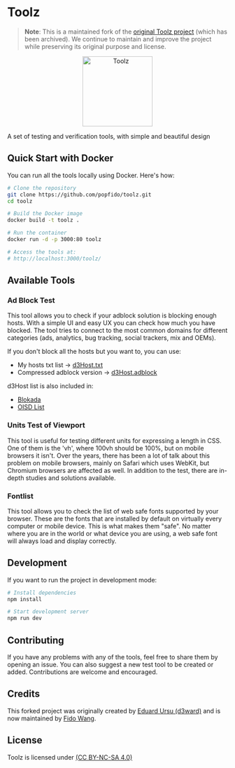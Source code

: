 # Toolz

> **Note**: This is a maintained fork of the [original Toolz project](https://github.com/d3ward/toolz) (which has been archived). We continue to maintain and improve the project while preserving its original purpose and license.

<p align="center">
 <img src="src/assets/toolz/icon.svg" alt="Toolz" title="b2ntp" width="160" height="160" />
</p>
A set of testing and verification tools, with simple and beautiful design

## Quick Start with Docker

You can run all the tools locally using Docker. Here's how:

```bash
# Clone the repository
git clone https://github.com/popfido/toolz.git
cd toolz

# Build the Docker image
docker build -t toolz .

# Run the container
docker run -d -p 3000:80 toolz

# Access the tools at:
# http://localhost:3000/toolz/
```

## Available Tools

### Ad Block Test

This tool allows you to check if your adblock solution is blocking enough hosts. With a simple UI and easy UX you can check how much you have blocked. The tool tries to connect to the most common domains for different categories (ads, analytics, bug tracking, social trackers, mix and OEMs).

If you don't block all the hosts but you want to, you can use:

- My hosts txt list -> [d3Host.txt](https://raw.githubusercontent.com/popfido/toolz/master/src/d3host.txt)
- Compressed adblock version -> [d3Host.adblock](https://raw.githubusercontent.com/popfido/toolz/master/src/d3host.adblock)

d3Host list is also included in:

- [Blokada](https://blokada.org/)
- [OISD List](https://oisd.nl/)

### Units Test of Viewport

This tool is useful for testing different units for expressing a length in CSS.
One of them is the 'vh', where 100vh should be 100%, but on mobile browsers it isn't. Over the years, there has been a lot of talk about this problem on mobile browsers, mainly on Safari which uses WebKit, but Chromium browsers are affected as well. In addition to the test, there are in-depth studies and solutions available.

### Fontlist

This tool allows you to check the list of web safe fonts supported by your browser. These are the fonts that are installed by default on virtually every computer or mobile device. This is what makes them "safe". No matter where you are in the world or what device you are using, a web safe font will always load and display correctly.

## Development

If you want to run the project in development mode:

```bash
# Install dependencies
npm install

# Start development server
npm run dev
```

## Contributing

If you have any problems with any of the tools, feel free to share them by opening an issue.
You can also suggest a new test tool to be created or added. Contributions are welcome and encouraged.

## Credits

This forked project was originally created by [Eduard Ursu (d3ward)](https://github.com/d3ward) and is now maintained by [Fido Wang](https://github.com/popfido).

## License

Toolz is licensed under [(CC BY-NC-SA 4.0)](https://creativecommons.org/licenses/by-nc-sa/4.0/)

